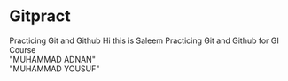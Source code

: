 # Gitpract
Practicing Git and Github
Hi this is Saleem
Practicing Git and Github for GI Course
<br>
"MUHAMMAD ADNAN"
<br>
"MUHAMMAD YOUSUF"


